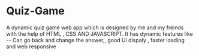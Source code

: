 # Quiz-Game
A dynamic quiz game web app which is designed by me and my freinds with the help of HTML , CSS AND JAVASCRIPT.   It has dynamic features like -- Can go back and change the answer,,  good Ui dispaly , faster loading  and web responsive

